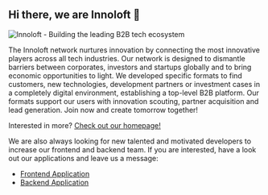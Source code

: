 ## Hi there, we are Innoloft 👋

![Innoloft - Building the leading B2B tech ecosystem](https://img.innoloft.com/company_headers/header_8ef9f40c.png)

The Innoloft network nurtures innovation by connecting the most innovative players across all tech industries. Our network is designed to dismantle barriers between corporates, investors and startups globally and to bring economic opportunities to light. We developed specific formats to find customers, new technologies, development partners or investment cases in a completely digital environment, establishing a top-level B2B platform. Our formats support our users with innovation scouting, partner acquisition and lead generation. Join now and create tomorrow together!

Interested in more? [Check out our homepage!](https://innoloft.com)

We are also always looking for new talented and motivated developers to increase our frontend and backend team. If you are interested, have a look out our applications and leave us a message:
- [Frontend Application](https://github.com/innoloft/Frontend-Application)
- [Backend Application](https://github.com/innoloft/Backend-Application)
